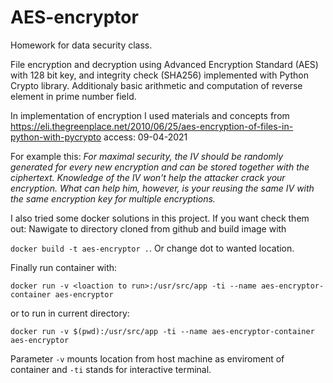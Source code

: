 # AES-encryptor
Homework for data security class.

File encryption and decryption using Advanced Encryption Standard (AES) with 128 bit key, and integrity check (SHA256) implemented with Python Crypto library. 
Additionaly basic arithmetic and computation of reverse element in prime number field.

In implementation of encryption I used materials and concepts from https://eli.thegreenplace.net/2010/06/25/aes-encryption-of-files-in-python-with-pycrypto access: 09-04-2021

For example this:
*For maximal security, the IV should be randomly generated for every new encryption and can be stored together with the ciphertext. Knowledge of the IV won't help the attacker crack your encryption. What can help him, however, is your reusing the same IV with the same encryption key for multiple encryptions.*

I also tried some docker solutions in this project. If you want check them out:
Nawigate to directory cloned from github and build image with 

`docker build -t aes-encryptor .`. Or change dot to wanted location.

Finally run container with:
```
docker run -v <loaction to run>:/usr/src/app -ti --name aes-encryptor-container aes-encryptor
```
or to run in current directory:
```
docker run -v $(pwd):/usr/src/app -ti --name aes-encryptor-container aes-encryptor
```
Parameter `-v` mounts location from host machine as enviroment of container and `-ti` stands for interactive terminal.


